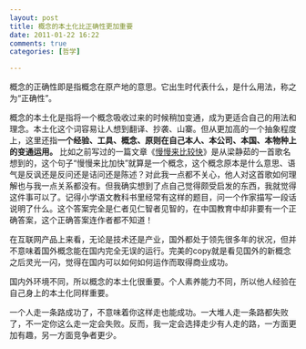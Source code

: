 ```yaml
---
layout: post
title: 概念的本土化比正确性更加重要
date: 2011-01-22 16:22
comments: true
categories: [哲学]

---
```


概念的正确性即是指概念在原产地的意思。它出生时代表什么，是什么用法，称之为“正确性”。

概念的本土化是指将一个概念吸收过来的时候稍加变通，成为更适合自己的用法和理念。本土化这个词容易让人想到翻译、抄袭、山寨。但从更加高的一个抽象程度上，这里还指<strong>一个经验、工具、概念、原则在自己本人、本公司、本国、本物种上的变通运用。</strong>
比如之前写过的一篇文章《<a href="http://yuguo.us/weblog/slowly-fast/">慢慢来比较快</a>》是从梁静茹的一首歌名想到的，这个句子“慢慢来比加快”就算是一个概念，这个概念原本是什么意思、语气是反讽还是反问还是诘问还是陈述？对此我一点都不关心，他人对这首歌如何理解也与我一点关系都没有。但我确实想到了点自己觉得颇受启发的东西，我就觉得这件事可以了。记得小学语文教科书里经常有这样的题目，问一个作家描写一段话说明了什么。这个答案完全是仁者见仁智者见智的，在中国教育中却非要有一个正确答案，这个正确答案连作者都不知道！

在互联网产品上来看，无论是技术还是产业，国外都处于领先很多年的状况，但并不意味着国外概念能在国内完全无误的运行。完美的copy就是看见国外的新概念之后灵光一闪，觉得在国内可以如何如何运作而取得商业成功。

国内外环境不同，所以概念的本土化很重要。个人素养能力不同，所以他人经验在自己身上的本土化同样重要。

一个人走一条路成功了，不意味着你这样走也能成功。一大堆人走一条路都失败了，不一定你这么走一定会失败。反而，我一定会选择走少有人走的路，一方面更加有趣，另一方面竞争者更少。

